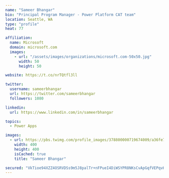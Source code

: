 ```yaml
---
name: "Sameer Bhangar"
bio: "Principal Program Manager - Power Platform CAT team"
location: Seattle, WA
type: "profile"
heat: 77

affiliation:
  name: Microsoft
  domain: microsoft.com
  images:
    - url: "/assets/images/organizations/microsoft.com-50x50.jpg"
      width: 50
      height: 50

website: https://t.co/nrTQtfl3ll

twitter:
  username: sameerbhangar
  url: https://twitter.com/sameerbhangar
  followers: 1080

linkedin:
  url: https://www.linkedin.com/in/sameerbhangar

topics:
  - Power Apps

images:
  - url: https://pbs.twimg.com/profile_images/378800000719674009/a36fe7ddfab1778b76e5793772e43798_400x400.jpeg
    width: 400
    height: 400
    isCached: true
    title: "Sameer Bhangar"

secured: "VkTioe94XZZ4OSRVDSs9m5J8palTr+nFPueI4DiWSYPR8NKsCvApGqfVEPqvHqHe5+e3+7VsD5SNh1MP44CTtTPf3beloviaMj0PRoeMOzJbyI1xCNLTQzwSLk4NKwREqWeWWJfzW3eqgFZ+7rCRvXtJoQukiLahCROKITR02DNAstMownnaEoqxCoGKvqEfaNrKQDFy/aAHbUY9H0v0turDpU5Bb/aiTtHViemYMub0yv2PjDmLWtVVS4e1PuyQDfEPnrqyCPwdYfxmmYtRmeGG0cLwKnKYqNCotr3gInZ5/OCPTl08LKcZfL088xKfapYZlzoP4ZB8QcgMUJFiTLVed+NKyrrNpZ/nwggYgwO1VMnVsyQElH3QJfCK7pogstyOeAi8vjElpiXvAKPHlsHG80PPquCOt0rETXhA2JM=;FE3Otf1DbjHsLr/9JTHV5g=="
---
```


